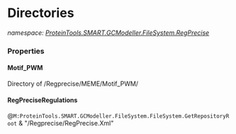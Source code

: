 ﻿# Directories
_namespace: [ProteinTools.SMART.GCModeller.FileSystem.RegPrecise](./index.md)_






### Properties

#### Motif_PWM
Directory of /Regprecise/MEME/Motif_PWM/
#### RegPreciseRegulations
@``M:ProteinTools.SMART.GCModeller.FileSystem.FileSystem.GetRepositoryRoot`` & "/Regprecise/RegPrecise.Xml"
